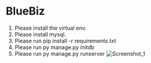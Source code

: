 # BlueBiz
1. Please install the virtual env.
2. Please install mysql.
3. Please run pip install -r requirements.txt
4. Please run py manage.py initdb
5. Please run py manage.py runserver
![Screenshot_1](https://user-images.githubusercontent.com/49086349/119334592-e1ea4680-bcbd-11eb-8fdc-01578442b02e.png)
